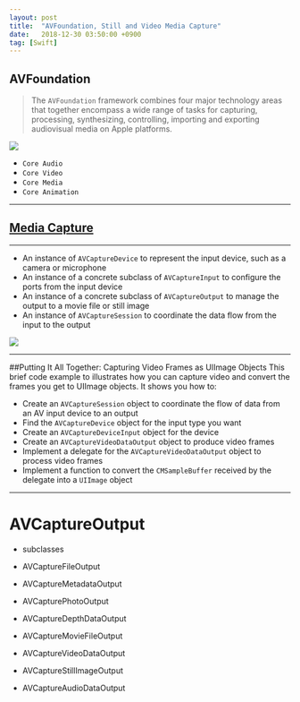 ```yaml
---
layout: post
title:  "AVFoundation, Still and Video Media Capture"
date:   2018-12-30 03:50:00 +0900
tag: [Swift]
---
```


## AVFoundation

> The `AVFoundation` framework combines four major technology areas that together encompass a wide range of tasks for capturing, processing, synthesizing, controlling, importing and exporting audiovisual media on Apple platforms.

![](https://developer.apple.com/library/archive/documentation/AudioVideo/Conceptual/MediaPlaybackGuide/Contents/Resources/en.lproj/Art/media_playback_framework_2x.png)

- `Core Audio`
- `Core Video`
- `Core Media`
- `Core Animation`

---

## [Media Capture](https://developer.apple.com/library/archive/documentation/AudioVideo/Conceptual/AVFoundationPG/Articles/04_MediaCapture.html#//apple_ref/doc/uid/TP40010188-CH5-SW2)

---

- An instance of `AVCaptureDevice` to represent the input device, such as a camera or microphone
- An instance of a concrete subclass of `AVCaptureInput` to configure the ports from the input device
- An instance of a concrete subclass of `AVCaptureOutput` to manage the output to a movie file or still image
- An instance of `AVCaptureSession` to coordinate the data flow from the input to the output

![](https://developer.apple.com/library/archive/documentation/AudioVideo/Conceptual/AVFoundationPG/Art/captureOverview_2x.png)

---

##Putting It All Together: Capturing Video Frames as UIImage Objects
This brief code example to illustrates how you can capture video and convert the frames you get to UIImage objects. It shows you how to:

- Create an `AVCaptureSession` object to coordinate the flow of data from an AV input device to an output
- Find the `AVCaptureDevice` object for the input type you want
- Create an `AVCaptureDeviceInput` object for the device
- Create an `AVCaptureVideoDataOutput` object to produce video frames
- Implement a delegate for the `AVCaptureVideoDataOutput` object to process video frames
- Implement a function to convert the `CMSampleBuffer` received by the delegate into a `UIImage` object

---

# AVCaptureOutput

- subclasses

- AVCaptureFileOutput
- AVCaptureMetadataOutput
- AVCapturePhotoOutput
- AVCaptureDepthDataOutput
- AVCaptureMovieFileOutput
- AVCaptureVideoDataOutput
- AVCaptureStillImageOutput
- AVCaptureAudioDataOutput